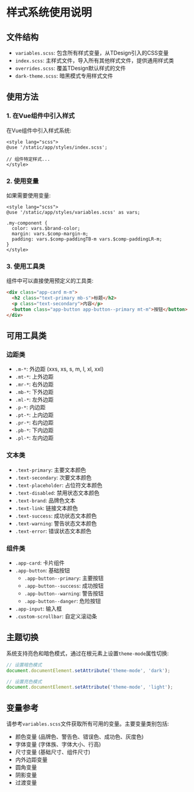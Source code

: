 # 样式系统使用说明

## 文件结构

- `variables.scss`: 包含所有样式变量，从TDesign引入的CSS变量
- `index.scss`: 主样式文件，导入所有其他样式文件，提供通用样式类
- `overrides.scss`: 覆盖TDesign默认样式的文件
- `dark-theme.scss`: 暗黑模式专用样式文件

## 使用方法

### 1. 在Vue组件中引入样式

在Vue组件中引入样式系统:

```vue
<style lang="scss">
@use '/static/app/styles/index.scss';

// 组件特定样式...
</style>
```

### 2. 使用变量

如果需要使用变量:

```vue
<style lang="scss">
@use '/static/app/styles/variables.scss' as vars;

.my-component {
  color: vars.$brand-color;
  margin: vars.$comp-margin-m;
  padding: vars.$comp-paddingTB-m vars.$comp-paddingLR-m;
}
</style>
```

### 3. 使用工具类

组件中可以直接使用预定义的工具类:

```html
<div class="app-card m-m">
  <h2 class="text-primary mb-s">标题</h2>
  <p class="text-secondary">内容</p>
  <button class="app-button app-button--primary mt-m">按钮</button>
</div>
```

## 可用工具类

### 边距类

- `.m-*`: 外边距 (xxs, xs, s, m, l, xl, xxl)
- `.mt-*`: 上外边距
- `.mr-*`: 右外边距
- `.mb-*`: 下外边距
- `.ml-*`: 左外边距
- `.p-*`: 内边距
- `.pt-*`: 上内边距
- `.pr-*`: 右内边距
- `.pb-*`: 下内边距
- `.pl-*`: 左内边距

### 文本类

- `.text-primary`: 主要文本颜色
- `.text-secondary`: 次要文本颜色
- `.text-placeholder`: 占位符文本颜色
- `.text-disabled`: 禁用状态文本颜色
- `.text-brand`: 品牌色文本
- `.text-link`: 链接文本颜色
- `.text-success`: 成功状态文本颜色
- `.text-warning`: 警告状态文本颜色
- `.text-error`: 错误状态文本颜色

### 组件类

- `.app-card`: 卡片组件
- `.app-button`: 基础按钮
  - `.app-button--primary`: 主要按钮
  - `.app-button--success`: 成功按钮
  - `.app-button--warning`: 警告按钮
  - `.app-button--danger`: 危险按钮
- `.app-input`: 输入框
- `.custom-scrollbar`: 自定义滚动条

## 主题切换

系统支持亮色和暗色模式，通过在根元素上设置`theme-mode`属性切换:

```javascript
// 设置暗色模式
document.documentElement.setAttribute('theme-mode', 'dark');

// 设置亮色模式
document.documentElement.setAttribute('theme-mode', 'light');
```

## 变量参考

请参考`variables.scss`文件获取所有可用的变量。主要变量类别包括:

- 颜色变量 (品牌色、警告色、错误色、成功色、灰度色)
- 字体变量 (字体族、字体大小、行高)
- 尺寸变量 (基础尺寸、组件尺寸)
- 内外边距变量
- 圆角变量
- 阴影变量
- 过渡变量